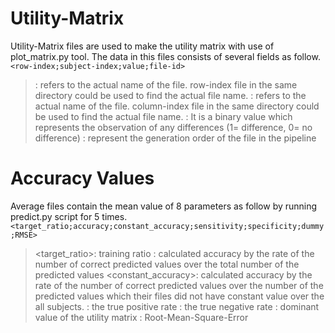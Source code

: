 # Utility-Matrix
Utility-Matrix files are used to make the utility matrix with use of plot_matrix.py tool.
The data in this files consists of several fields as follow.
`<row-index;subject-index;value;file-id>`


><row-index>: refers to the actual name of the file. row-index file in the same directory could be used to find the actual file name.
><subject-index>: refers to the actual name of the file. column-index file in the same directory could be used to find the actual file name.
><value>: It is a binary value which represents the observation of any differences (1= difference, 0= no difference) 
><file-id>: represent the generation order of the file in the pipeline

# Accuracy Values
Average files contain the mean value of 8 parameters as follow by running predict.py script for 5 times.
`<target_ratio;accuracy;constant_accuracy;sensitivity;specificity;dummy;RMSE>`

><target_ratio>: training ratio
><accuracy>: calculated accuracy by the rate of the number of correct predicted values over the total number of the predicted values
><constant_accuracy>: calculated accuracy by the rate of the number of correct predicted values over the number of the predicted values which their files did not have constant value over the all subjects.
><sensitivity>: the true positive rate
><specificity>: the true negative rate
><dummy>: dominant value of the utility matrix
><RMSE>: Root-Mean-Square-Error
  
